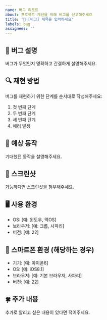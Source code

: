 ```yaml
---
name: 버그 리포트
about: 프로젝트 개선을 위해 버그를 신고해주세요
title: '🐞 [버그] 제목을 입력하세요'
labels: bug
assignees: ''
---
```


## 🐞 버그 설명

버그가 무엇인지 명확하고 간결하게 설명해주세요.

## 🔍 재현 방법

버그를 재현하기 위한 단계를 순서대로 작성해주세요:

1. 첫 번째 단계
2. 두 번째 단계
3. 세 번째 단계
4. 에러 발생

## 🎯 예상 동작

기대했던 동작을 설명해주세요.

## 📸 스크린샷

가능하다면 스크린샷을 첨부해주세요.

## 🖥️ 사용 환경

- OS: [예: 윈도우, 맥OS]
- 브라우저: [예: 크롬, 사파리]
- 버전: [예: 22]

## 📱 스마트폰 환경 (해당하는 경우)

- 기기: [예: 아이폰6]
- OS: [예: iOS8.1]
- 브라우저: [예: 기본 브라우저, 사파리]
- 버전: [예: 22]

## 🍀 추가 내용

추가로 알리고 싶은 내용이 있다면 적어주세요.
